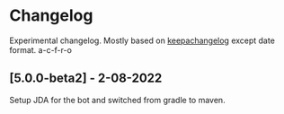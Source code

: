 # Changelog

Experimental changelog. Mostly based on [keepachangelog](https://keepachangelog.com/en/1.0.0/) except date format. a-c-f-r-o

## [5.0.0-beta2] - 2-08-2022
Setup JDA for the bot and switched from gradle to maven.
